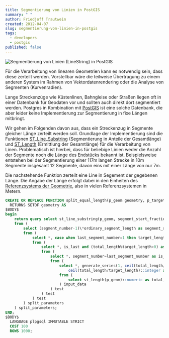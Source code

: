 ```yaml
---
title: Segmentierung von Linien in PostGIS
summary: " "
author: Friedjoff Trautwein
created: 2012-04-07
slug: segmentierung-von-linien-in-postgis
tags:
  - developers
  - postgis
published: false
---
```

![Segmentierung von Linien (LineString) in PostGIS](/images/blog/segmentierung-von-linien-in-postgis/segmentierung_0.png)

Für die Verarbeitung von linearen Geometrien kann es notwendig sein, dass diese zerteilt werden. Vorstellbar wäre die teilweise Übertragung zu einem anderen System im Rahmen von Vektordatenrendering oder die Analyse von Segmenten (Kurvenradien).

Lange Streckenzüge wie Küstenlinen, Bahngleise oder Straßen liegen oft in einer Datenbank für Geodaten vor und sollten auch direkt dort segmentiert werden. Postgres in Kombination mit [PostGIS](http://postgis.refractions.net/) ist eine solche Datenbank, die aber leider keine Implementierung zur Segmentierung in fixe Längen mitbringt.

Wir gehen im Folgenden davon aus, dass ein Streckenzug in Segmente gleicher Länge zerteilt werden soll. Grundlage der Implementierung sind die Funktionen [ST_Line_Substring](http://postgis.refractions.net/docs/ST_Line_Substring.html) (Segmentierung in Anteile der Gesamtlänge) und [ST_Length](http://postgis.refractions.net/docs/ST_Length.html) (Ermittlung der Gesamtlänge) für die Verarbeitung von Linen. Problematisch ist hierbei, dass für beliebige Linien weder die Anzahl der Segmente noch die Länge des Endstücks bekannt ist. Beispielsweise entstehen bei der Segmentierung einer 117m langen Strecke in 10m Segmente insgesamt 12 Segmente, davon eins mit einer Länge von nur 7m.

Die nachstehende Funktion zerteilt eine Line in Segement der gegebenen Länge. Die Angabe der Länge erfolgt dabei in den Einheiten des [Referenzsystems der Geometrie](http://www.sharpgis.net/post/2007/05/Spatial-references2c-coordinate-systems2c-projections2c-datums2c-ellipsoids-e28093-confusing.aspx), also in vielen Referenzsystemen in Metern.

```sql
CREATE OR REPLACE FUNCTION split_equal_length(p_geom geometry, p_target_length numeric)  
  RETURNS SETOF geometry AS  
$BODY$  
begin  
    return query select st_line_substring(p_geom, segment_start_fraction, segment_end_fraction)  
    from (  
        select (segment_number-1)\*ordinary_segment_length as segment_start_fraction, case when is_last then 1 else segment_number\*ordinary_segment_length end as segment_end_fraction  
        from (  
            select *, case when last_segment_number=1 then target_length else last_segment_start_fraction/(last_segment_number-1) end as ordinary_segment_length  
            from (  
                select *, is_last and (total_length%target_length>0) as is_short, 1-((total_length-((last_segment_number-1)\*target_length))\*(1/total_length)) as last_segment_start_fraction  
                from (  
                    select *, segment_number=last_segment_number as is_last  
                    from (  
                        select *, generate_series(1, ceil(total_length/target_length)::integer) as segment_number,  
                            ceil(total_length/target_length)::integer as last_segment_number  
                        from (  
                            select st_length(p_geom)::numeric as total_length, p_target_length::numeric as target_length  
                        ) input_data  
                    ) test  
                ) test  
            ) test  
        ) split_parameters  
    ) split_parameters;  
END;  
$BODY$  
  LANGUAGE plpgsql IMMUTABLE STRICT  
  COST 100  
  ROWS 1000;
```